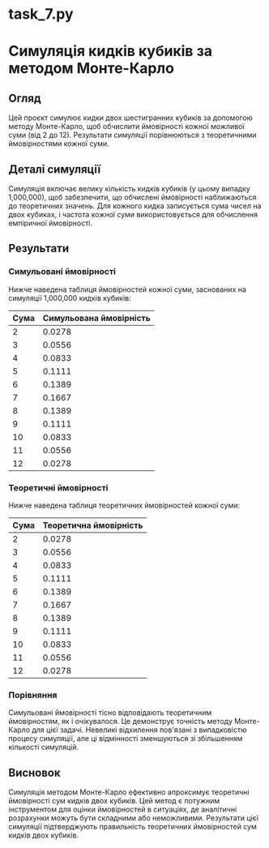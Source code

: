 # task_7.py

# Симуляція кидків кубиків за методом Монте-Карло

## Огляд

Цей проєкт симулює кидки двох шестигранних кубиків за допомогою методу Монте-Карло, щоб обчислити ймовірності кожної можливої суми (від 2 до 12). Результати симуляції порівнюються з теоретичними ймовірностями кожної суми.

## Деталі симуляції

Симуляція включає велику кількість кидків кубиків (у цьому випадку 1,000,000), щоб забезпечити, що обчислені ймовірності наближаються до теоретичних значень. Для кожного кидка записується сума чисел на двох кубиках, і частота кожної суми використовується для обчислення емпіричної ймовірності.

## Результати

### Симульовані ймовірності

Нижче наведена таблиця ймовірностей кожної суми, заснованих на симуляції 1,000,000 кидків кубиків:

| Сума | Симульована ймовірність |
|------|-------------------------|
| 2    | 0.0278                  |
| 3    | 0.0556                  |
| 4    | 0.0833                  |
| 5    | 0.1111                  |
| 6    | 0.1389                  |
| 7    | 0.1667                  |
| 8    | 0.1389                  |
| 9    | 0.1111                  |
| 10   | 0.0833                  |
| 11   | 0.0556                  |
| 12   | 0.0278                  |

### Теоретичні ймовірності

Нижче наведена таблиця теоретичних ймовірностей кожної суми:

| Сума | Теоретична ймовірність |
|------|------------------------|
| 2    | 0.0278                 |
| 3    | 0.0556                 |
| 4    | 0.0833                 |
| 5    | 0.1111                 |
| 6    | 0.1389                 |
| 7    | 0.1667                 |
| 8    | 0.1389                 |
| 9    | 0.1111                 |
| 10   | 0.0833                 |
| 11   | 0.0556                 |
| 12   | 0.0278                 |

### Порівняння

Симульовані ймовірності тісно відповідають теоретичним ймовірностям, як і очікувалося. Це демонструє точність методу Монте-Карло для цієї задачі. Невеликі відхилення пов'язані з випадковістю процесу симуляції, але ці відмінності зменшуються зі збільшенням кількості симуляцій.


## Висновок

Симуляція методом Монте-Карло ефективно апроксимує теоретичні ймовірності сум кидків двох кубиків. Цей метод є потужним інструментом для оцінки ймовірностей в ситуаціях, де аналітичні розрахунки можуть бути складними або неможливими. Результати цієї симуляції підтверджують правильність теоретичних ймовірностей сум кидків двох кубиків.